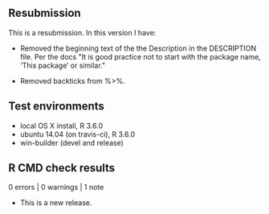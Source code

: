 ## Resubmission
This is a resubmission. In this version I have:

* Removed the beginning text of the the Description in the DESCRIPTION file. Per the docs "It is good practice not to start with the package name, ‘This package’ or similar."

* Removed backticks from %>%.

## Test environments
* local OS X install, R 3.6.0
* ubuntu 14.04 (on travis-ci), R 3.6.0
* win-builder (devel and release)

## R CMD check results

0 errors | 0 warnings | 1 note

* This is a new release.

